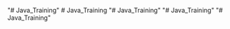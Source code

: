 "# Java_Training" 
#   J a v a _ T r a i n i n g  
 "# Java_Training" 
"# Java_Training" 
"# Java_Training" 

